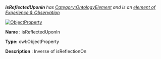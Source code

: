 ___isReflectedUponin__ 
 has
 [Category:OntologyElement](../../Category/OntologyElement "Category:OntologyElement") 
 and is an
 [element of](../../Property/ElementOf "Property:ElementOf") 
[Experience & Observation](../../Submissions/Experience_&_Observation "Submissions:Experience & Observation")_




  





[![ObjectProperty](../../images/thumb/c/c3/ObjectProperty.gif/45px-ObjectProperty.gif)](../../Image/ObjectProperty.gif "ObjectProperty")


__Name__ 
 : isReflectedUponIn
 



__Type:__ 
 owl:ObjectProperty
 



__Description__ 
 : Inverse of isReflectionOn